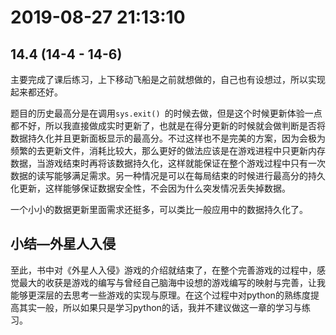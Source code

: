 # 2019-08-27 21:13:10



## 14.4 (14-4 - 14-6)



主要完成了课后练习，上下移动飞船是之前就想做的，自己也有设想过，所以实现起来都还好。

题目的历史最高分是在调用`sys.exit() `的时候去做，但是这个时候更新体验一点都不好，所以我直接做成实时更新了，也就是在得分更新的时候就会做判断是否将数据持久化并且更新面板显示的最高分。不过这样也不是完美的方案，因为会极为频繁的去更新文件，消耗比较大，那么更好的做法应该是在游戏进程中只更新内存数据，当游戏结束时再将该数据持久化，这样就能保证在整个游戏过程中只有一次数据的读写能够满足需求。另一种情况是可以在每局结束的时候进行最高分的持久化更新，这样能够保证数据安全性，不会因为什么突发情况丢失掉数据。

一个小小的数据更新里面需求还挺多，可以类比一般应用中的数据持久化了。





## 小结—外星人入侵



至此，书中对《外星人入侵》游戏的介绍就结束了，在整个完善游戏的过程中，感觉最大的收获是游戏的编写与曾经自己脑海中设想的游戏编写的映射与完善，让我能够更深层的去思考一些游戏的实现与原理。在这个过程中对python的熟练度提高其实一般，所以如果只是学习python的话，我并不建议做这一章的学习与练习。

